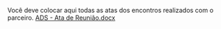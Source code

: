 Você deve colocar aqui todas as atas dos encontros realizados com o parceiro.
[ADS - Ata de Reunião.docx](https://github.com/ICEI-PUC-Minas-PMV-ADS/pmv-ads-2024-1-e5-proj-empext-t6-pmv-ads-2024-1-e5-ecovet/files/14551690/ADS.-.Ata.de.Reuniao.docx)
